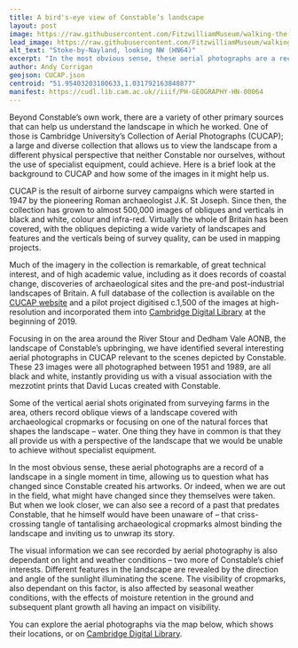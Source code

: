 ```yaml
---
title: A bird's-eye view of Constable’s landscape
layout: post
image: https://raw.githubusercontent.com/FitzwilliamMuseum/walking-the-landscape-fitz-cdh/main/images/posts/PH-GEOGRAPHY-HN-00064-000-00001_postcrop-preview.jpg
lead_image: https://raw.githubusercontent.com/FitzwilliamMuseum/walking-the-landscape-fitz-cdh/main/images/posts/PH-GEOGRAPHY-HN-00064-000-00001_postcrop.jpg
alt_text: "Stoke-by-Nayland, looking NW (HN64)"
excerpt: "In the most obvious sense, these aerial photographs are a record of a landscape in a single moment in time..."
author: Andy Corrigan
geojson: CUCAP.json
centroid: "51.95403203180633,1.031792163848877"
manifest: https://cudl.lib.cam.ac.uk//iiif/PH-GEOGRAPHY-HN-00064
---
```


Beyond Constable’s own work, there are a variety of other primary sources that can help us understand the landscape in which he worked. One of those is Cambridge University’s Collection of Aerial Photographs (CUCAP); a large and diverse collection that allows us to view the landscape from a different physical perspective that neither Constable nor ourselves, without the use of specialist equipment, could achieve. Here is a brief look at the background to CUCAP and how some of the images in it might help us.

CUCAP is the result of airborne survey campaigns which were started in 1947 by the pioneering Roman archaeologist J.K. St Joseph. Since then, the collection has grown to almost 500,000 images of obliques and verticals in black and white, colour and infra-red. Virtually the whole of Britain has been covered, with the obliques depicting a wide variety of landscapes and features and the verticals being of survey quality, can be used in mapping projects. 

Much of the imagery in the collection is remarkable, of great technical interest, and of high academic value, including as it does records of coastal change, discoveries of archaeological sites and the pre-and post-industrial landscapes of Britain. A full database of the collection is available on the [CUCAP website](https://www.cambridgeairphotos.com/) and a pilot project digitised c.1,500 of the images at high-resolution and incorporated them into [Cambridge Digital Library](https://cudl.lib.cam.ac.uk/collections/landscapehistories/1) at the beginning of 2019. 

Focusing in on the area around the River Stour and Dedham Vale AONB, the landscape of Constable’s upbringing, we have identified several interesting aerial photographs in CUCAP relevant to the scenes depicted by Constable. These 23 images were all photographed between 1951 and 1989, are all black and white, instantly providing us with a visual association with the mezzotint prints that David Lucas created with Constable.

Some of the vertical aerial shots originated from surveying farms in the area, others record oblique views of a landscape covered with archaeological cropmarks or focusing on one of the natural forces that shapes the landscape – water. One thing they have in common is that they all provide us with a perspective of the landscape that we would be unable to achieve without specialist equipment. 

In the most obvious sense, these aerial photographs are a record of a landscape in a single moment in time, allowing us to question what has changed since Constable created his artworks. Or indeed, when we are out in the field, what might have changed since they themselves were taken. But when we look closer, we can also see a record of a past that predates Constable, that he himself would have been unaware of – that criss-crossing tangle of tantalising archaeological cropmarks almost binding the landscape and inviting us to unwrap its story.  

The visual information we can see recorded by aerial photography is also dependant on light and weather conditions – two more of Constable’s chief interests. Different features in the landscape are revealed by the direction and angle of the sunlight illuminating the scene. The visibility of cropmarks, also dependant on this factor, is also affected by seasonal weather conditions, with the effects of moisture retention in the ground and subsequent plant growth all having an impact on visibility. 

You can explore the aerial photographs via the map below, which shows their locations, or on [Cambridge Digital Library](https://cudl.lib.cam.ac.uk/collections/constable).
